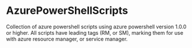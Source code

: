 # AzurePowerShellScripts
Collection of azure powershell scripts using azure powershell version 1.0.0 or higher.
All scripts have leading tags (RM, or SM), marking them for use with azure resource manager, or service manager.
